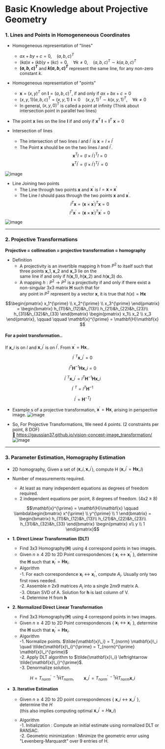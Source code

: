 # Basic Knowledge about Projective Geometry

### 1. Lines and Points in Homogeneneous Coordinates

* Homogeneous representation of "lines"
  * $ax+by+c = 0, \quad (a,b,c)^T$
  * $(ka)x+(kb)y+(kc)=0, \quad \forall k\neq 0, \quad (a,b,c)^T \sim k(a,b,c)^T$ 
  * **$(a,b,c)^T$** and **$k(a,b,c)^T$** represent the same line, for any non-zero constant $k$.

* Homogeneous representation of "points"
  * $\mathbf{x} = (x,y)^T$ on $\mathbf{l} = (a,b,c)^T$, if and only if $ax+bx+c = 0$
  * $(x,y,1)(a,b,c)^T = (x,y,1)\ \mathbf{l} = 0 \quad (x,y,1)^T \sim k(x,y,1)^T, \quad \forall k\neq 0$
  * In general, $(x,y,0)^T$ is called a point at infinity (Think about intersection point in parallel two lines)

* The point $\mathbf{x}$ lies on the line $\mathbf{l}$ if and only if $\mathbf{x}^T\ \mathbf{l} = \mathbf{l}^T\ \mathbf{x} = 0$

* Intersection of lines
  * The intersection of two lines $l$ and $l^{\prime}$ is $\mathbf{x} = l\times l^{\prime}$
  * The Point $\mathbf{x}$ should be on the two lines $l$ and $l^{\prime}$.<br>
$$\mathbf{x}^Tl = (l\times l^{\prime})^Tl = 0 $$
$$\mathbf{x}^Tl^{\prime} = (l\times l^{\prime})^Tl^{\prime} = 0 $$

![image](https://user-images.githubusercontent.com/60316325/232305759-7ffa334d-d215-4ae3-a000-16755b68fd8f.png)

* Line Joining two points
  * The Line through two points $\mathbf{x}$ and $\mathbf{x}^{\prime}$ is $l = \mathbf{x}\times \mathbf{x}^{\prime}$
  * The Line $l$ should pass through the two points $\mathbf{x}$ and $\mathbf{x}^{\prime}$.
$$l^T\mathbf{x} = (\mathbf{x}\times \mathbf{x}^{\prime})^T\mathbf{x} = 0$$
$$l^T\mathbf{x}^{\prime} = (\mathbf{x}\times \mathbf{x}^{\prime})^T\mathbf{x}^{\prime} = 0$$

![image](https://user-images.githubusercontent.com/60316325/232306804-622644cf-ff44-46e2-b704-38236af063ba.png)

---

### 2. Projective Transformations

**Projective = collineation = projective transformation = homography**

* Definition <br>
  * A projectivity is an invertible mapping $h$ from $P^2$ to itself such that three points $\mathbf{x}\_1, \mathbf{x}\_2$ and $\mathbf{x}\_3$ lie on the <br>
    same line if and only if $h(\mathbf{x}\_1), h(\mathbf{x}\_2)$ and $h(\mathbf{x}\_3)$ do. 
  * A mapping $h:P^2 \rightarrow P^2$ is a projectivity if and only if there exist a non-singular 3x3 matrix $\mathbf{H}$ such that for <br>
    any point in $P^2$ represent by a vector $\mathbf{x}$, it is true that $h(x) = \mathbf{H}\mathbf{x}$
    
$$\begin{pmatrix}
x_1^{\prime} \\
x_2^{\prime} \\
x_3^{\prime} 
\end{pmatrix} = 
\begin{bmatrix}
h_{11}&h_{12}&h_{13}\\
h_{21}&h_{22}&h_{23}\\
h_{31}&h_{32}&h_{33} 
\end{bmatrix}
\begin{pmatrix}
x_1\\
x_2 \\
x_3 
\end{pmatrix}, \qquad \qquad \mathbf{x}^{\prime} = \mathbf{H}\mathbf{x}
$$

#### For a point transformation..

If $\mathbf{x}\_i$ is on $l$ and $\mathbf{x}\_i^{\prime}$ is on $l^{\prime}$. From $\mathbf{x}^{\prime} = \mathbf{H}\mathbf{x}$.. 

$$l^{\prime \ T}\mathbf{x}\_i^{\prime} = 0$$

$$l^{T}\mathbf{H}^{-1}\mathbf{H}\mathbf{x}\_i = 0$$

$$l^{\prime \ T}\mathbf{x}\_i^{\prime} = l^{T}\mathbf{H}^{-1}\mathbf{H}\mathbf{x}\_i$$

$$l^{\prime \ T} = l^{T}\mathbf{H}^{-1}$$

$$l^{\prime} = \mathbf{H}^{-T}l$$

* Example s of a projective transformation, $\mathbf{x}^{\prime} = \mathbf{H}\mathbf{x}$, arising in perspective image.
![image](https://user-images.githubusercontent.com/60316325/232307933-73ed8e7e-fd25-4107-afed-29ef7b5b1122.png)

* So, For Projective Transformations, We need 4 points. (2 constraints per point, 8 DOF) <br>
:paperclip: https://gaussian37.github.io/vision-concept-image_transformation/
![image](https://user-images.githubusercontent.com/60316325/232308489-61b663b7-8120-499c-856b-79aa6eb94dfb.png)

---

### 3. Parameter Estimation, Homography Estimation

* 2D homography, Given a set of ($\mathbf{x}\_i, \mathbf{x}\_i^{\prime}$), compute H ($\mathbf{x}\_i^{\prime} = \mathbf{H}\mathbf{x}\_i$)

* Number of measurements required.
  * At least as many independent equations as degrees of freedom required.
  * 2 independent equations per point, 8 degrees of freedom. (4x2 $\ge$ 8)

$$\mathbf{x}^{\prime} = \mathbf{H}\mathbf{x} \qquad \lambda\begin{bmatrix}
x^{\prime} \\
y^{\prime} \\
1 
\end{bmatrix} = 
\begin{bmatrix}
h_{11}&h_{12}&h_{13}\\
h_{21}&h_{22}&h_{23}\\
h_{31}&h_{32}&h_{33} 
\end{bmatrix}
\begin{pmatrix}
x\\
y \\
1 
\end{pmatrix}$$

* **1. Direct Linear Transformation (DLT)**
  * Find 3x3 Homography($\mathbf{H}$) using 4 correspond points in two images.
  * Given $n\ge 4$ 2D to 2D Point correspondences { $\mathbf{x}_i \leftrightarrow \mathbf{x}_i^{\prime}$ }, determine the $\mathbf{H}$ such that $\mathbf{x}_i^{\prime} = \mathbf{H}\mathbf{x}_i$.
  * Algorithm <br>
    -1. For each correspondence $\mathbf{x}_i \leftrightarrow \mathbf{x}_i^{\prime}$, compute $A_i$. Usually only two first rows needed.<br>
    -2. Assemble $n$ 2x9 matrices $A_i$ into a single 2$n$x9 matrix A.<br>
    -3. Obtain SVD of A. Solution for $\mathbf{h}$ is last column of V.<br>
    -4. Determine H from $\mathbf{h}$

* **2. Normalized Direct Linear Transformation**
  * Find 3x3 Homography($\mathbf{H}$) using 4 correspond points in two images.
  * Given $n\ge 4$ 2D to 2D Point correspondences { $\mathbf{x}_i \leftrightarrow \mathbf{x}_i^{\prime}$ }, determine the $\mathbf{H}$ such that $\mathbf{x}_i^{\prime} = \mathbf{H}\mathbf{x}_i$.
  * Algorithm <br>
    -1. Normalize points. $\tilde{\mathbf{x}\_i} = T_{norm} \mathbf{x}\_i \quad \tilde{\mathbf{x}\_i}^{\prime} = T_{norm}^{\prime} \mathbf{x}\_i^{\prime}$ <br>
    -2. Apply DLT algorithm to $\tilde{\mathbf{x}\_i} \leftrightarrow \tilde{\mathbf{x}\_i}^{\prime}$.<br>
    -3. Denormalize solution.<br>
    
$$H = T_{norm}^{\prime \ -1}\tilde{H}T_{norm}, \qquad \mathbf{x}\_i^{\prime} = T_{norm}^{\prime \ -1}\tilde{H}T_{norm}\mathbf{x}\_i$$
    
* **3. Iterative Estimation**
  * Given $n\ge 4$ 2D to 2D point correspondences { $\mathbf{x}\_i \leftrightarrow \mathbf{x}\_i^{\prime}$ }, determine the $H$ <br>
    (this also implies computing optimal $\mathbf{x}\_i^{\prime} = H\mathbf{x}\_i$)

  * Algorithm <br>
    -1. Initialization : Compute an initial estimate using normalized DLT or RANSAC.<br>
    -2. Geometric minimization : Minimize the geometric error using "Levenberg-Marquardt" over 9 entries of H.<br>
